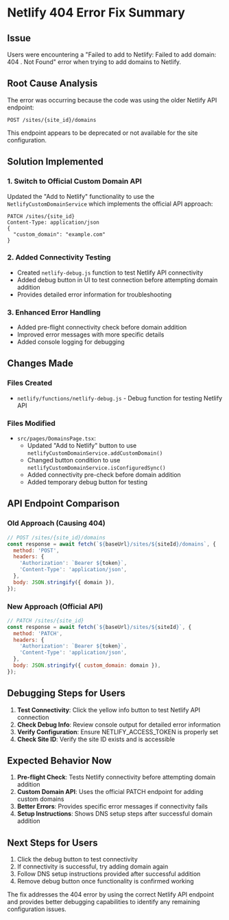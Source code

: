 # Netlify 404 Error Fix Summary

## Issue
Users were encountering a "Failed to add to Netlify: Failed to add domain: 404 . Not Found" error when trying to add domains to Netlify.

## Root Cause Analysis
The error was occurring because the code was using the older Netlify API endpoint:
```
POST /sites/{site_id}/domains
```

This endpoint appears to be deprecated or not available for the site configuration.

## Solution Implemented

### 1. Switch to Official Custom Domain API
Updated the "Add to Netlify" functionality to use the `NetlifyCustomDomainService` which implements the official API approach:
```
PATCH /sites/{site_id}
Content-Type: application/json
{
  "custom_domain": "example.com"
}
```

### 2. Added Connectivity Testing
- Created `netlify-debug.js` function to test Netlify API connectivity
- Added debug button in UI to test connection before attempting domain addition
- Provides detailed error information for troubleshooting

### 3. Enhanced Error Handling
- Added pre-flight connectivity check before domain addition
- Improved error messages with more specific details
- Added console logging for debugging

## Changes Made

### Files Created
- `netlify/functions/netlify-debug.js` - Debug function for testing Netlify API

### Files Modified
- `src/pages/DomainsPage.tsx`:
  - Updated "Add to Netlify" button to use `netlifyCustomDomainService.addCustomDomain()`
  - Changed button condition to use `netlifyCustomDomainService.isConfiguredSync()`
  - Added connectivity pre-check before domain addition
  - Added temporary debug button for testing

## API Endpoint Comparison

### Old Approach (Causing 404)
```javascript
// POST /sites/{site_id}/domains
const response = await fetch(`${baseUrl}/sites/${siteId}/domains`, {
  method: 'POST',
  headers: {
    'Authorization': `Bearer ${token}`,
    'Content-Type': 'application/json',
  },
  body: JSON.stringify({ domain }),
});
```

### New Approach (Official API)
```javascript
// PATCH /sites/{site_id}
const response = await fetch(`${baseUrl}/sites/${siteId}`, {
  method: 'PATCH',
  headers: {
    'Authorization': `Bearer ${token}`,
    'Content-Type': 'application/json',
  },
  body: JSON.stringify({ custom_domain: domain }),
});
```

## Debugging Steps for Users

1. **Test Connectivity**: Click the yellow info button to test Netlify API connection
2. **Check Debug Info**: Review console output for detailed error information
3. **Verify Configuration**: Ensure NETLIFY_ACCESS_TOKEN is properly set
4. **Check Site ID**: Verify the site ID exists and is accessible

## Expected Behavior Now

1. **Pre-flight Check**: Tests Netlify connectivity before attempting domain addition
2. **Custom Domain API**: Uses the official PATCH endpoint for adding custom domains
3. **Better Errors**: Provides specific error messages if connectivity fails
4. **Setup Instructions**: Shows DNS setup steps after successful domain addition

## Next Steps for Users

1. Click the debug button to test connectivity
2. If connectivity is successful, try adding domain again
3. Follow DNS setup instructions provided after successful addition
4. Remove debug button once functionality is confirmed working

The fix addresses the 404 error by using the correct Netlify API endpoint and provides better debugging capabilities to identify any remaining configuration issues.
